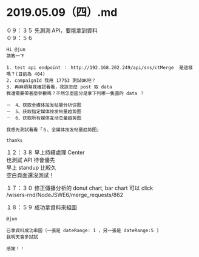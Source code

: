 # 2019.05.09（四）.md

０９：３５ 先測測 API，要能拿到資料  
０９：５６
```
Hi @jun 
請教一下

1. test api endpoint ： http://192.168.202.249/api/sns/ctMerge  是這樣嗎？(目前為 404)
2. campaignId 我用 17753 測試OK吧？
3. 再麻煩幫我確認看看，我該怎麼 post 取 data
我還需要帶甚麼參數嗎？不然怎麼區分是拿下列哪一隻圖的 data ？

－　4、获取全媒体按发帖量分析饼图
－　5、获取指定媒体按发帖量趋势图
－　6、获取所有媒体互动总量趋势图

我想先測試看看「５、全媒体按发帖量趋势图」

thanks
```

１２：３８ 早上持續處理 Center  
也測試 API 待會優先  
早上 standup 比較久  
空白頁面還沒測試！  

１７：３０ 修正傳播分析的 donut chart, bar chart 可以 click  
/wisers-rnd/NodeJSWE6/merge_requests/862  

１８：５９ 成功拿資料來組圖  
```
@jun 

已拿資料成功串圖（一張是 dateRange: 1 ，另一張是 dateRange:5 )
我明天會多試試 

感謝！！
```

